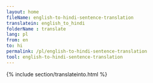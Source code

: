 ```yaml
---
layout: home
fileName: english-to-hindi-sentence-translation
translatein: english_to_hindi
folderName : translate
lang: pl
from: en
to: hi
permalink: /pl/english-to-hindi-sentence-translation
tool: english-to-hindi-sentence-translation
---
```

{% include section/translateinto.html %}